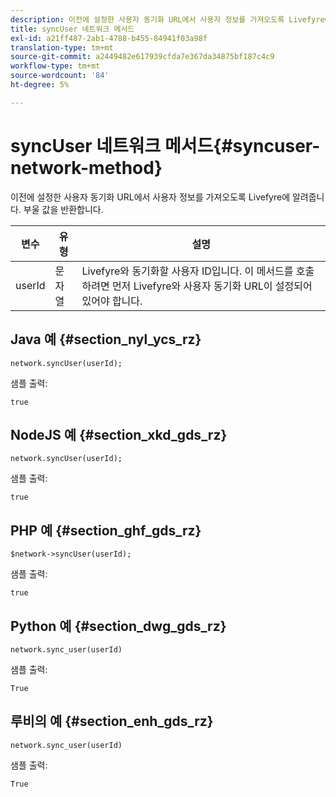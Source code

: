 ```yaml
---
description: 이전에 설정한 사용자 동기화 URL에서 사용자 정보를 가져오도록 Livefyre에 알려줍니다. 부울 값을 반환합니다.
title: syncUser 네트워크 메서드
exl-id: a21ff487-2ab1-4788-b455-84941f03a98f
translation-type: tm+mt
source-git-commit: a2449482e617939cfda7e367da34875bf187c4c9
workflow-type: tm+mt
source-wordcount: '84'
ht-degree: 5%

---
```


# syncUser 네트워크 메서드{#syncuser-network-method}

이전에 설정한 사용자 동기화 URL에서 사용자 정보를 가져오도록 Livefyre에 알려줍니다. 부울 값을 반환합니다.

| 변수 | 유형 | 설명 |
|--- |--- |--- |
| userId | 문자열 | Livefyre와 동기화할 사용자 ID입니다. 이 메서드를 호출하려면 먼저 Livefyre와 사용자 동기화 URL이 설정되어 있어야 합니다. |

## Java 예 {#section_nyl_ycs_rz}

```
network.syncUser(userId); 
```

샘플 출력:

```
true
```

## NodeJS 예 {#section_xkd_gds_rz}

```
network.syncUser(userId); 
```

샘플 출력:

```
true
```

## PHP 예 {#section_ghf_gds_rz}

```
$network->syncUser(userId); 
```

샘플 출력:

```
true
```

## Python 예 {#section_dwg_gds_rz}

```
network.sync_user(userId) 
```

샘플 출력:

```
True
```

## 루비의 예 {#section_enh_gds_rz}

```
network.sync_user(userId) 
```

샘플 출력:

```
True
```

